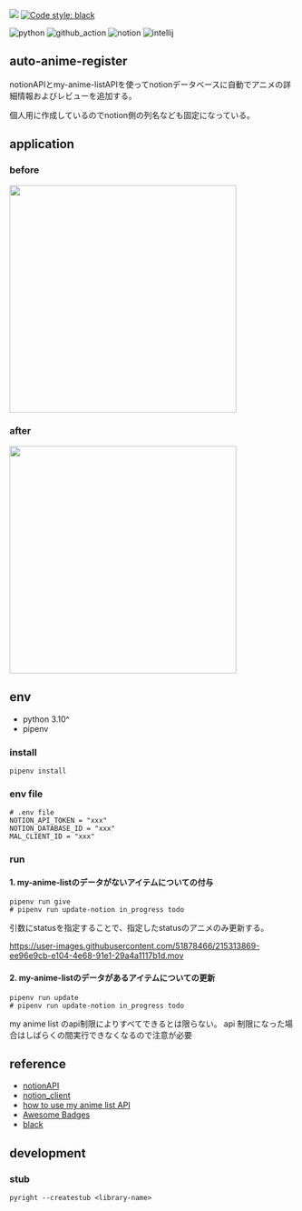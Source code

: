 ![](https://github.com/miiiiiiich/auto-anime-register/actions/workflows/python-lint.yml/badge.svg)
[![Code style: black](https://img.shields.io/badge/code%20style-black-000000.svg)](https://github.com/psf/black)

![python](https://img.shields.io/badge/Python-3776AB?style=for-the-badge&logo=python&logoColor=white)
![github_action](https://img.shields.io/badge/GitHub_Actions-2088FF?style=for-the-badge&logo=github-actions&logoColor=white)
![notion](https://img.shields.io/badge/Notion-000000?style=for-the-badge&logo=notion&logoColor=white)
![intellij](https://img.shields.io/badge/IntelliJ_IDEA-000000.svg?style=for-the-badge&logo=intellij-idea&logoColor=white)
## auto-anime-register

notionAPIとmy-anime-listAPIを使ってnotionデータベースに自動でアニメの詳細情報およびレビューを追加する。

個人用に作成しているのでnotion側の列名なども固定になっている。

## application

### before

<img width="400" alt="" src="https://user-images.githubusercontent.com/51878466/215313235-6ac5306f-e7a5-4b94-8b11-878460f9c94c.png">

### after

<img width="400" alt="" src="https://user-images.githubusercontent.com/51878466/215313261-bae5e120-9648-4123-9955-dcd9fdf85dec.png">

## env

- python 3.10^
- pipenv

### install

```shell
pipenv install 
```

### env file

```shell
# .env file
NOTION_API_TOKEN = "xxx"
NOTION_DATABASE_ID = "xxx"
MAL_CLIENT_ID = "xxx"
```

### run

#### 1. my-anime-listのデータがないアイテムについての付与

```shell
pipenv run give
# pipenv run update-notion in_progress todo
```

引数にstatusを指定することで、指定したstatusのアニメのみ更新する。

https://user-images.githubusercontent.com/51878466/215313869-ee96e9cb-e104-4e68-91e1-29a4a1117b1d.mov

#### 2. my-anime-listのデータがあるアイテムについての更新

```shell
pipenv run update
# pipenv run update-notion in_progress todo
```
my anime list のapi制限によりすべてできるとは限らない。
api 制限になった場合はしばらくの間実行できなくなるので注意が必要

## reference

- [notionAPI](https://developers.notion.com/docs/getting-started)
- [notion_client](https://blog.rmc-8.com/2021/06/using-notion-api-with-python.html)
- [how to use my anime list API](https://myanimelist.net/forum/?topicid=1973141)
- [Awesome Badges](https://dev.to/envoy_/150-badges-for-github-pnk)
- [black](https://github.com/psf/black)

## development

### stub
```shell
pyright --createstub <library-name>
```